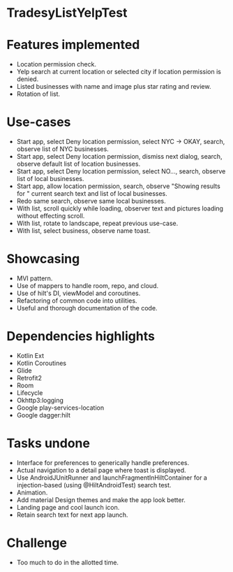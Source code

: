 # TradesyListYelpTest

# Features implemented
- Location permission check.
- Yelp search at current location or selected city if location permission is denied.
- Listed businesses with name and image plus star rating and review.
- Rotation of list.

# Use-cases
- Start app, select Deny location permission, select NYC -> OKAY, search, observe list of NYC businesses.
- Start app, select Deny location permission, dismiss next dialog, search, observe default list of location businesses.
- Start app, select Deny location permission, select NO..., search, observe list of local businesses.
- Start app, allow location permission, search, observe "Showing results for " current search text and list of local businesses.
- Redo same search, observe same local businesses.
- With list, scroll quickly while loading, observer text and pictures loading without effecting scroll.
- With list, rotate to landscape, repeat previous use-case.
- With list, select business, observe name toast.

# Showcasing
- MVI pattern.
- Use of mappers to handle room, repo, and cloud.
- Use of hilt's DI, viewModel and coroutines.
- Refactoring of common code into utilities.
- Useful and thorough documentation of the code.

# Dependencies highlights
 - Kotlin Ext
 - Kotlin Coroutines
 - Glide
 - Retrofit2
 - Room
 - Lifecycle
 - Okhttp3:logging
 - Google play-services-location
 - Google dagger:hilt
 
# Tasks undone
 - Interface for preferences to generically handle preferences.
 - Actual navigation to a detail page where toast is displayed.
 - Use AndroidJUnitRunner and launchFragmentInHiltContainer for a injection-based (using @HiltAndroidTest) search test.
 - Animation.
 - Add material Design themes and make the app look better.
 - Landing page and cool launch icon.
 - Retain search text for next app launch.
 
 # Challenge
 - Too much to do in the allotted time.
